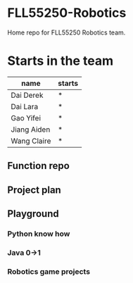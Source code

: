 # FLL55250-Robotics
Home repo for FLL55250 Robotics team. 

# Starts in the team
|name|starts|
|----|------|
|Dai Derek|\*|
|Dai Lara|\*|
|Gao Yifei|\*|
|Jiang Aiden|\*|
|Wang Claire|\*|


## Function repo


## Project plan


## Playground

### Python know how

### Java 0->1

### Robotics game projects
